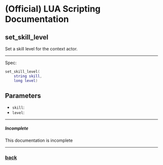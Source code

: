 
# (Official) LUA Scripting Documentation

## set_skill_level

Set a skill level for the context actor.

___

Spec:

```lua
set_skill_level(
	string skill,
	long level)
```

## Parameters

- `skill`: 
- `level`: 

___

##### Incomplete

This documentation is incomplete

___

### [back](../other)
